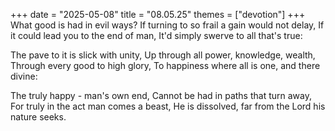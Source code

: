 +++
date = "2025-05-08"
title = "08.05.25"
themes = ["devotion"]
+++
What good is had in evil ways?
If turning to so frail a gain would not delay,
If it could lead you to the end of man,
It'd simply swerve to all that's true:

The pave to it is slick with unity,
Up through all power, knowledge, wealth,
Through every good to high glory,
To happiness where all is one, and there divine:

The truly happy - man's own end,
Cannot be had in paths that turn away,
For truly in the act man comes a beast,
He is dissolved, far from the Lord his nature seeks.

